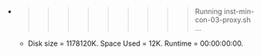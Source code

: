 * >>>>>>>>> Running inst-min-con-03-proxy.sh ...
  * Disk size = 1178120K. Space Used = 12K. Runtime = 00:00:00:00.
